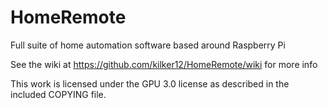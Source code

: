 HomeRemote
==========

Full suite of home automation software based around Raspberry Pi

See the wiki at https://github.com/kilker12/HomeRemote/wiki for more info

This work is licensed under the GPU 3.0 license as described in the included COPYING file.